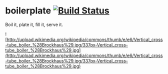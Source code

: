 boilerplate [![Build Status](https://travis-ci.org/Empeeric/boilerplate.png?branch=master)](https://travis-ci.org/Empeeric/boilerplate)
===========

Boil it, plate it, fill it, serve it.

![http://upload.wikimedia.org/wikipedia/commons/thumb/e/e6/Vertical_cross-tube_boiler_%28Brockhaus%29.jpg/337px-Vertical_cross-tube_boiler_%28Brockhaus%29.jpg](http://upload.wikimedia.org/wikipedia/commons/thumb/e/e6/Vertical_cross-tube_boiler_%28Brockhaus%29.jpg/337px-Vertical_cross-tube_boiler_%28Brockhaus%29.jpg)
